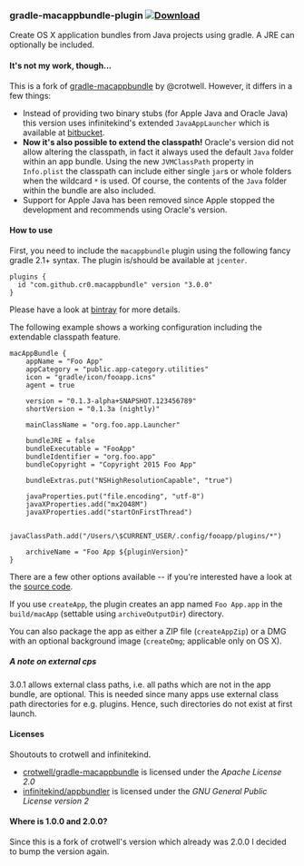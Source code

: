 ### gradle-macappbundle-plugin [ ![Download](https://api.bintray.com/packages/cr0/gradle-plugins/gradle-macappbundle-plugin/images/download.svg) ](https://bintray.com/cr0/gradle-plugins/gradle-macappbundle-plugin/_latestVersion)

Create OS X application bundles from Java projects using gradle. A JRE can optionally be included.

#### It's not my work, though...

This is a fork of [gradle-macappbundle](https://code.google.com/p/gradle-macappbundle) by @crotwell. However, it differs in a few things:

* Instead of providing two binary stubs (for Apple Java and Oracle Java) this version uses infinitekind's extended `JavaAppLauncher` which is available at [bitbucket](https://bitbucket.org/infinitekind/appbundler/).
* **Now it's also possible to extend the classpath!** Oracle's version did not allow altering the classpath, in fact it always used the default `Java` folder within an app bundle. Using the new `JVMClassPath` property in `Info.plist` the classpath can include either single `jar`s or whole folders when the wildcard `*` is used. Of course, the contents of the `Java` folder within the bundle are also included.
* Support for Apple Java has been removed since Apple stopped the development and recommends using Oracle's version.

#### How to use

First, you need to include the `macappbundle` plugin using the following fancy gradle 2.1+ syntax. The plugin is/should be available at `jcenter`.

```
plugins {
  id "com.github.cr0.macappbundle" version "3.0.0"
}
```

Please have a look at [bintray](https://bintray.com/cr0/gradle-plugins/gradle-macappbundle-plugin) for more details.

The following example shows a working configuration including the extendable classpath feature.

```
macAppBundle {
	appName = "Foo App"
	appCategory = "public.app-category.utilities"
	icon = "gradle/icon/fooapp.icns"
	agent = true

	version = "0.1.3-alpha+SNAPSHOT.123456789"
	shortVersion = "0.1.3a (nightly)"

	mainClassName = "org.foo.app.Launcher"

	bundleJRE = false
	bundleExecutable = "FooApp"
	bundleIdentifier = "org.foo.app"
	bundleCopyright = "Copyright 2015 Foo App"

	bundleExtras.put("NSHighResolutionCapable", "true")

	javaProperties.put("file.encoding", "utf-8")
	javaXProperties.add("mx2048M")
	javaXProperties.add("startOnFirstThread")

	javaClassPath.add("/Users/\$CURRENT_USER/.config/fooapp/plugins/*")

	archiveName = "Foo App ${pluginVersion}"
}
```
There are a few other options available -- if you're interested have a look at the [source code](https://github.com/cr0/gradle-macappbundle-plugin/blob/master/src/main/groovy/com/github/cr0/gradle/macAppBundle/MacAppBundlePluginExtension.groovy).

If you use `createApp`, the plugin creates an app named `Foo App.app` in the `build/macApp` (settable using `archiveOutputDir`) directory.

You can also package the app as either a ZIP file (`createAppZip`) or a DMG with an optional background image (`createDmg`; applicable only on OS X).

##### A note on external cps

3.0.1 allows external class paths, i.e. all paths which are not in the app bundle, are optional. This is needed since many apps use external class path directories for e.g. plugins. Hence, such directories do not exist at first launch.

#### Licenses

Shoutouts to crotwell and infinitekind.

* [crotwell/gradle-macappbundle](http://code.google.com/p/gradle-macappbundle) is licensed under the *Apache License 2.0*
* [infinitekind/appbundler](https://bitbucket.org/infinitekind/appbundler/) is licensed under the *GNU General Public License version 2*

#### Where is 1.0.0 and 2.0.0?
Since this is a fork of crotwell's version which already was 2.0.0 I decided to bump the version again.